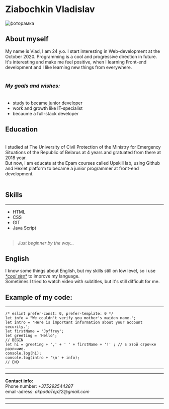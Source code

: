 # Ziabochkin Vladislav
![фоторамка](https://chto-eto-takoe.ru/uryaimg/32574385521dd1847f7d1e5b940491ef.jpg)
## About myself

My name is Vlad, I am 24 y.o. I start interesting in Web-development at the October 2020. Programming is a cool and progressive direction in future.<br>
It's interesting and make me feel positive, when I learning Front-end development and I like learning new things from everywhere. <br><br>

### _My goals **and** wishes:_ <br><br>

- study to became junior developer
- work and growth like IT-specialist
- becaume a full-stack developer

## Education

<br>I studied at The University of Civil Protection of the Ministry for Emergency Situations of the Republic of Belarus at 4 years and gratuated from there at 2018 year.<br>
But now, i am educate at the Epam courses called Upskill lab, using Github and Hexlet platform to became a junior programmer at front-end development.<br><br>

## Skills

---

- HTML
- CSS
- GIT
- Java Script <br><br>

> _Just beginner by the way..._

## English

I know some things about English, but my skills still on low level, so i use _[\*cool site\*](https://www.duolingo.com/learn)_ to improve my language.<br>
Sometimes I tried to watch video with subtitles, but it's still difficult for me. 

## Example of my code:

---

```
/* eslint prefer-const: 0, prefer-template: 0 */
let info = "We couldn't verify you mother's maiden name.";
let intro = 'Here is important information about your account security.';
let firstName = 'Joffrey';
let greeting = 'Hello';
// BEGIN
let hi = greeting + ',' + ' ' + firstName + '!' ; // в этой строчке различие.
console.log(hi);
console.log(intro + '\n' + info);
// END
```

---

---

**Contact info:** <br>
Phone number: _+375292544287_<br>
email-adress: _akpo6aTep22@gmail.com_

---

---